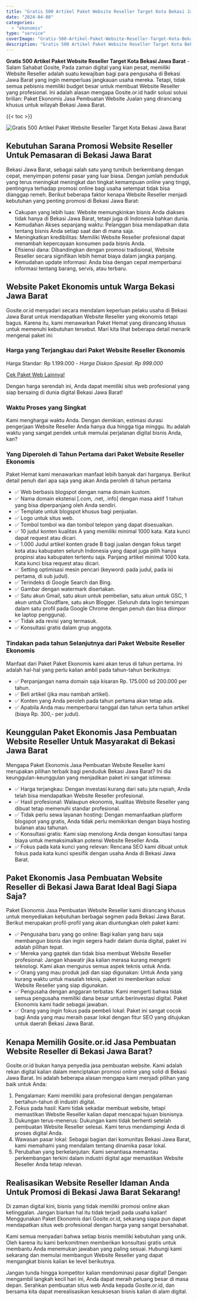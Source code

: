 ```yaml
---
title: "Gratis 500 Artikel Paket Website Reseller Target Kota Bekasi Jawa Barat"
date: "2024-04-08"
categories: 
  - "ekonomis"
type: "service"
coverImage: "Gratis-500-Artikel-Paket-Website-Reseller-Target-Kota-Bekasi-Jawa-Barat.png"
description: "Gratis 500 Artikel Paket Website Reseller Target Kota Bekasi Jawa Barat. Jangan tunda hingga kompetitor kalian mendominasi pasar digital! Dengan mengambil la..."
---
```


**Gratis 500 Artikel Paket Website Reseller Target Kota Bekasi Jawa Barat** - Salam Sahabat Gosite, Pada zaman digital yang kian pesat, memiliki Website Reseller adalah suatu kewajiban bagi para pengusaha di Bekasi Jawa Barat yang ingin memperluas jangkauan usaha mereka. Tetapi, tidak semua pebisnis memiliki budget besar untuk membuat Website Reseller yang profesional. Ini adalah alasan mengapa Gosite.or.id hadir solusi solusi brilian: Paket Ekonomis Jasa Pembuatan Website Jualan yang dirancang khusus untuk wilayah Bekasi Jawa Barat.

{{< toc >}}

![Gratis 500 Artikel Paket Website Reseller Target Kota Bekasi Jawa Barat](/images/ekonomis/Gratis-500-Artikel-Paket-Website-Reseller-Target-Kota-Bekasi-Jawa-Barat.png)

## Kebutuhan Sarana Promosi Website Reseller Untuk Pemasaran di Bekasi Jawa Barat

Bekasi Jawa Barat, sebagai salah satu yang tumbuh berkembang dengan cepat, menyimpan potensi pasar yang luar biasa. Dengan jumlah penduduk yang terus meningkat meningkat dan tingkat kemampuan online yang tinggi, pentingnya terhadap promosi online bagi usaha setempat tidak bisa dianggap remeh. Berikut beberapa faktor kenapa Website Reseller menjadi kebutuhan yang penting promosi di Bekasi Jawa Barat:

- Cakupan yang lebih luas: Website memungkinkan bisnis Anda diakses tidak hanya di Bekasi Jawa Barat, tetapi juga di Indonesia bahkan dunia.
- Kemudahan Akses sepanjang waktu: Pelanggan bisa mendapatkan data tentang bisnis Anda setiap saat dan di mana saja.
- Meningkatkan kredibilitas: Memiliki Website Reseller profesional dapat menambah kepercayaan konsumen pada bisnis Anda.
- Efisiensi dana: Dibandingkan dengan promosi tradisional, Website Reseller secara signifikan lebih hemat biaya dalam jangka panjang.
- Kemudahan update informasi: Anda bisa dengan cepat memperbarui informasi tentang barang, servis, atau terbaru.

## Website Paket Ekonomis untuk Warga Bekasi Jawa Barat

Gosite.or.id menyadari secara mendalam keperluan pelaku usaha di Bekasi Jawa Barat untuk mendapatkan Website Reseller yang ekonomis tetapi bagus. Karena itu, kami menawarkan Paket Hemat yang dirancang khusus untuk memenuhi kebutuhan tersebut. Mari kita lihat beberapa detail menarik mengenai paket ini:

### Harga yang Terjangkau dari Paket Website Reseller Ekonomis

<a class="cta-button">Harga Standar: Rp 1.199.000 - <em>Harga Diskon Spesial: Rp 999.000</em></a>

<a href="/jasa-web/" class="cta-button">Cek Paket Web Lainnya!</a>

Dengan harga serendah ini, Anda dapat memiliki situs web profesional yang siap bersaing di dunia digital Bekasi Jawa Barat!

### Waktu Proses yang Singkat

Kami menghargai waktu Anda. Dengan demikian, estimasi durasi pengerjaan Website Reseller Anda hanya dua hingga tiga minggu. Itu adalah waktu yang sangat pendek untuk memulai perjalanan digital bisnis Anda, kan?

### Yang Diperoleh di Tahun Pertama dari Paket Website Reseller Ekonomis

Paket Hemat kami menawarkan manfaat lebih banyak dari harganya. Berikut detail penuh dari apa saja yang akan Anda peroleh di tahun pertama

- ✅ Web berbasis blogspot dengan nama domain kustom.
- ✅ Nama domain ekstensi \[.com, .net, .info\] dengan masa aktif 1 tahun yang bisa diperpanjang oleh Anda sendiri.
- ✅ Template untuk blogspot khusus bagi penjualan.
- ✅ Logo untuk situs web.
- ✅ Tombol tombol wa dan tombol telepon yang dapat disesuaikan.
- ✅ 10 judul konten kualitas A yang memiliki minimal 1000 kata. Kata kunci dapat request atau dicari.
- ✅ 1.000 Judul artikel konten grade B bagi jualan dengan fokus target kota atau kabupaten seluruh Indonesia yang dapat juga pilih hanya propinsi atau kabupaten tertentu saja. Panjang artikel minimal 1000 kata. Kata kunci bisa request atau dicari.
- ✅ Setting optimisasi mesin pencari (keyword: pada judul, pada isi pertama, di sub judul).
- ✅ Terindeks di Google Search dan Bing.
- ✅ Gambar dengan watermark disertakan.
- ✅ Satu akun Gmail, satu akun untuk pembelian, satu akun untuk GSC, 1 akun untuk Cloudflare, satu akun Blogger. (Seluruh data login tersimpan dalam satu profil pada Google Chrome dengan penuh dan bisa diimpor ke laptop pengguna).
- ✅ Tidak ada revisi yang termasuk.
- ✅ Konsultasi gratis dalam grup anggota.

### Tindakan pada tahun Selanjutnya dari Paket Website Reseller Ekonomis

Manfaat dari Paket Paket Ekonomis kami akan terus di tahun pertama. Ini adalah hal-hal yang perlu kalian ambil pada tahun-tahun berikutnya:

- ✅ Perpanjangan nama domain saja kisaran Rp. 175.000 sd 200.000 per tahun.
- ✅ Beli artikel (jika mau nambah artikel).
- ✅ Konten yang Anda peroleh pada tahun pertama akan tetap ada.
- ✅ Apabila Anda mau memperbarui tanggal dan tahun serta tahun artikel (biaya Rp. 300,- per judul).

## Keunggulan Paket Ekonomis Jasa Pembuatan Website Reseller Untuk Masyarakat di Bekasi Jawa Barat

Mengapa Paket Ekonomis Jasa Pembuatan Website Reseller kami merupakan pilihan terbaik bagi penduduk Bekasi Jawa Barat? Ini dia keunggulan-keunggulan yang menjadikan paket ini sangat istimewa:

- ✅ Harga terjangkau: Dengan investasi kurang dari satu juta rupiah, Anda telah bisa mendapatkan Website Reseller profesional.
- ✅ Hasil profesional: Walaupun ekonomis, kualitas Website Reseller yang dibuat tetap memenuhi standar profesional.
- ✅ Tidak perlu sewa layanan hosting: Dengan memanfaatkan platform blogspot yang gratis, Anda tidak perlu memikirkan dengan biaya hosting bulanan atau tahunan.
- ✅ Konsultasi gratis: Kami siap menolong Anda dengan konsultasi tanpa biaya untuk memaksimalkan potensi Website Reseller Anda.
- ✅ Fokus pada kata kunci yang relevan: Rencana SEO kami dibuat untuk fokus pada kata kunci spesifik dengan usaha Anda di Bekasi Jawa Barat.

## Paket Ekonomis Jasa Pembuatan Website Reseller di Bekasi Jawa Barat Ideal Bagi Siapa Saja?

Paket Ekonomis Jasa Pembuatan Website Reseller kami dirancang khusus untuk menyediakan kebutuhan berbagai segmen pada Bekasi Jawa Barat. Berikut merupakan profil-profil yang akan diuntungkan oleh paket kami:

- ✅ Pengusaha baru yang go online: Bagi kalian yang baru saja membangun bisnis dan ingin segera hadir dalam dunia digital, paket ini adalah pilihan tepat.
- ✅ Mereka yang gaptek dan tidak bisa membuat Website Reseller profesional: Jangan khawatir jika kalian merasa kurang mengerti teknologi. Kami akan mengurus semua aspek teknis untuk Anda.
- ✅ Orang yang mau produk jadi dan siap digunakan: Untuk Anda yang kurang waktu untuk masalah teknis, paket ini memberikan solusi Website Reseller yang siap digunakan.
- ✅ Pengusaha dengan anggaran terbatas: Kami mengerti bahwa tidak semua pengusaha memiliki dana besar untuk berinvestasi digital. Paket Ekonomis kami hadir sebagai jawaban.
- ✅ Orang yang ingin fokus pada pembeli lokal: Paket ini sangat cocok bagi Anda yang mau meraih pasar lokal dengan fitur SEO yang ditujukan untuk daerah Bekasi Jawa Barat.

## Kenapa Memilih Gosite.or.id Jasa Pembuatan Website Reseller di Bekasi Jawa Barat?

Gosite.or.id bukan hanya penyedia jasa pembuatan website. Kami adalah rekan digital kalian dalam menciptakan promosi online yang solid di Bekasi Jawa Barat. Ini adalah beberapa alasan mengapa kami menjadi pilihan yang baik untuk Anda:

1. Pengalaman: Kami memiliki para profesional dengan pengalaman bertahun-tahun di industri digital.
2. Fokus pada hasil: Kami tidak sekadar membuat website, tetapi memastikan Website Reseller kalian dapat mencapai tujuan bisnisnya.
3. Dukungan terus-menerus: Dukungan kami tidak berhenti setelah pembuatan Website Reseller selesai. Kami terus mendampingi Anda di proses digital Anda.
4. Wawasan pasar lokal: Sebagai bagian dari komunitas Bekasi Jawa Barat, kami memahami yang mendalam tentang dinamika pasar lokal.
5. Perubahan yang berkelanjutan: Kami senantiasa memantau perkembangan terkini dalam industri digital agar memastikan Website Reseller Anda tetap relevan.

## Realisasikan Website Reseller Idaman Anda Untuk Promosi di Bekasi Jawa Barat Sekarang!

Di zaman digital kini, bisnis yang tidak memiliki promosi online akan ketinggalan. Jangan biarkan hal itu tidak terjadi pada usaha kalian! Menggunakan Paket Ekonomis dari Gosite.or.id, sekarang siapa pun dapat mendapatkan situs web profesional dengan harga yang sangat bersahabat.

Kami semua menyadari bahwa setiap bisnis memiliki kebutuhan yang unik. Oleh karena itu kami berkomitmen memberikan konsultasi gratis untuk membantu Anda menemukan jawaban yang paling sesuai. Hubungi kami sekarang dan memulai membangun Website Reseller yang dapat mengangkat bisnis kalian ke level berikutnya.

Jangan tunda hingga kompetitor kalian mendominasi pasar digital! Dengan mengambil langkah kecil hari ini, Anda dapat meraih peluang besar di masa depan. Serahkan pembuatan situs web Anda kepada Gosite.or.id, dan bersama kita dapat merealisasikan kesuksesan bisnis kalian di alam digital.